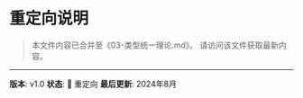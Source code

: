 # 重定向说明

> 本文件内容已合并至《03-类型统一理论.md》。
> 请访问该文件获取最新内容。

---

**版本**: v1.0
**状态**: 🔄 重定向
**最后更新**: 2024年8月
